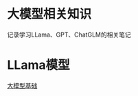 # 大模型相关知识

记录学习LLama、GPT、ChatGLM的相关笔记

# LLama模型

[大模型基础](https://github.com/datawhalechina/so-large-lm)


